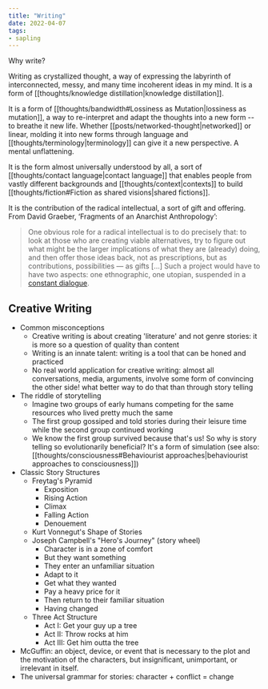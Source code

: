 ```yaml
---
title: "Writing"
date: 2022-04-07
tags:
- sapling
---
```


Why write?

Writing as crystallized thought, a way of expressing the labyrinth of interconnected, messy, and many time incoherent ideas in my mind. It is a form of [[thoughts/knowledge distillation|knowledge distillation]].

It is a form of [[thoughts/bandwidth#Lossiness as Mutation|lossiness as mutation]], a way to re-interpret and adapt the thoughts into a new form -- to breathe it new life. Whether [[posts/networked-thought|networked]] or linear, molding it into new forms through language and [[thoughts/terminology|terminology]] can give it a new perspective. A mental unflattening.

It is the form almost universally understood by all, a sort of [[thoughts/contact language|contact language]] that enables people from vastly different backgrounds and [[thoughts/context|contexts]] to build [[thoughts/fiction#Fiction as shared visions|shared fictions]].

It is the contribution of the radical intellectual, a sort of gift and offering. From David Graeber, ‘Fragments of an Anarchist Anthropology’:

> One obvious role for a radical intellectual is to do precisely that: to look at those who are creating viable alternatives, try to figure out what might be the larger implications of what they are (already) doing, and then offer those ideas back, not as prescriptions, but as contributions, possibilities — as gifts [...] Such a project would have to have two aspects: one ethnographic, one utopian, suspended in a [constant dialogue](https://kernel.community/en/learn/module-0/conversation/#old-gifts-anew).

## Creative Writing
- Common misconceptions
	- Creative writing is about creating 'literature' and not genre stories: it is more so a question of quality than content
	- Writing is an innate talent: writing is a tool that can be honed and practiced
	- No real world application for creative writing: almost all conversations, media, arguments, involve some form of convincing the other side! what better way to do that than through story telling
- The riddle of storytelling
	- Imagine two groups of early humans competing for the same resources who lived pretty much the same
	- The first group gossiped and told stories during their leisure time while the second group continued working
	- We know the first group survived because that's us! So why is story telling so evolutionarily beneficial? It's a form of simulation (see also: [[thoughts/consciousness#Behaviourist approaches|behaviourist approaches to consciousness]])
- Classic Story Structures
	- Freytag's Pyramid
		- Exposition
		- Rising Action
		- Climax
		- Falling Action
		- Denouement
	- Kurt Vonnegut's Shape of Stories
	- Joseph Campbell's "Hero's Journey" (story wheel)
		- Character is in a zone of comfort
		- But they want something
		- They enter an unfamiliar situation
		- Adapt to it
		- Get what they wanted
		- Pay a heavy price for it
		- Then return to their familiar situation
		- Having changed
	- Three Act Structure
		- Act I: Get your guy up a tree
		- Act II: Throw rocks at him
		- Act III: Get him outta the tree
- McGuffin: an object, device, or event that is necessary to the plot and the motivation of the characters, but insignificant, unimportant, or irrelevant in itself.
- The universal grammar for stories: character + conflict = change